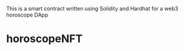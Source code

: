 This is a smart contract written using Solidity and Hardhat for a web3 horoscope DApp 
# horoscopeNFT
